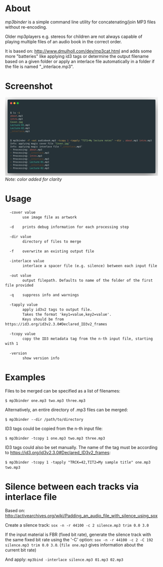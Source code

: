 # About

_mp3binder_ is a simple command line utility for concatenating/join MP3 files without re-encoding.

Older mp3players e.g. stereos for children are not always capable of playing multiple files of an audio book in the correct order.

It is based on: http://www.dmulholl.com/dev/mp3cat.html and adds some more "batteries" like applying id3 tags or determine the output filename based on a given folder or apply an interlace file automatically in a folder if the file is named "\_interlace.mp3".

# Screenshot

![screenshot of the interface](interface.png)
_Note: color added for clarity_

# Usage

```
  -cover value
        use image file as artwork

  -d    prints debug information for each processing step

  -dir value
        directory of files to merge

  -f    overwrite an existing output file

  -interlace value
        interlace a spacer file (e.g. silence) between each input file

  -out value
        output filepath. Defaults to name of the folder of the first file provided

  -q    suppress info and warnings

  -tapply value
        apply id3v2 tags to output file.
        Takes the format 'key1=value,key2=value'.
        Keys should be from https://id3.org/id3v2.3.0#Declared_ID3v2_frames

  -tcopy value
        copy the ID3 metadata tag from the n-th input file, starting with 1

  -version
        show version info
```

# Examples

Files to be merged can be specified as a list of filenames:

`$ mp3binder one.mp3 two.mp3 three.mp3`

Alternatively, an entire directory of .mp3 files can be merged:

`$ mp3binder --dir /path/to/directory`

ID3 tags could be copied from the n-th input file:

`$ mp3binder -tcopy 1 one.mp3 two.mp3 three.mp3`

ID3 tags could also be set manually. The name of the tag must be according to https://id3.org/id3v2.3.0#Declared_ID3v2_frames:

`$ mp3binder -tcopy 1 -tapply "TRCK=42,TIT2=My sample title" one.mp3 two.mp3`

# Silence between each tracks via interlace file

Based on: http://activearchives.org/wiki/Padding_an_audio_file_with_silence_using_sox

Create a silence track: `sox -n -r 44100 -c 2 silence.mp3 trim 0.0 3.0`

If the input material is FBR (fixed bit rate), generate the silence track with the same fixed bit rate using the '-C' option: `sox -n -r 44100 -c 2 -C 192 silence.mp3 trim 0.0 3.0`. (`file one.mp3` gives information about the current bit rate)

And apply: `mp3bind -interlace silence.mp3 01.mp3 02.mp3`
